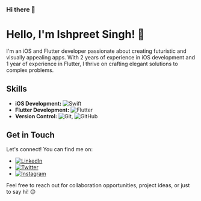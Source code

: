 ### Hi there 👋


# Hello, I'm Ishpreet Singh! 👋

I'm an iOS and Flutter developer passionate about creating futuristic and visually appealing apps. With 2 years of experience in iOS development and 1 year of experience in Flutter, I thrive on crafting elegant solutions to complex problems.

## Skills

- **iOS Development:** ![Swift](https://img.shields.io/badge/-Swift-FA7343?logo=swift&logoColor=white)
- **Flutter Development:** ![Flutter](https://img.shields.io/badge/-Flutter-02569B?logo=flutter&logoColor=white)
- **Version Control:** ![Git](https://img.shields.io/badge/-Git-F05032?logo=git&logoColor=white), ![GitHub](https://img.shields.io/badge/-GitHub-181717?logo=github&logoColor=white)


## Get in Touch

Let's connect! You can find me on:

- [![LinkedIn](https://img.shields.io/badge/-LinkedIn-0077B5?logo=linkedin&logoColor=white)](link-to-linkedin)
- [![Twitter](https://img.shields.io/badge/-Twitter-1DA1F2?logo=twitter&logoColor=white)](link-to-twitter)
- [![Instagram](https://img.shields.io/badge/-Instagram-E4405F?logo=instagram&logoColor=white)](link-to-instagram)


Feel free to reach out for collaboration opportunities, project ideas, or just to say hi! 😊


<!--
**ishpreet77-creator/ishpreet77-creator** is a ✨ _special_ ✨ repository because its `README.md` (this file) appears on your GitHub profile.

Here are some ideas to get you started:

- 🔭 I’m currently working on ...
- 🌱 I’m currently learning ...
- 👯 I’m looking to collaborate on ...
- 🤔 I’m looking for help with ...
- 💬 Ask me about ...
- 📫 How to reach me: ...
- 😄 Pronouns: ...
- ⚡ Fun fact: ...
-->


